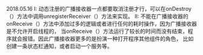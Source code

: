 2018.05.16
I:
动态注册的广播接收器一点都要取消注册才行，可以在onDestroy（）方法中调用unregisterReceiver（）方法来实现。
II:
不能在广播接收器的onReceive（）方法中添加过多的逻辑或者进行任何的耗时操作，因为广播接收器是不允许开启线程的，
当onReceive（）方法运行了较长的时间而没有结束，程序就会报错。因此广播接收器更多的是扮演一种打开程序其他组件的角色，
比如创建一条状态栏通知，或者启动一个服务等。
